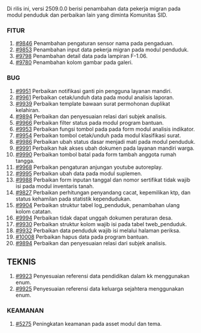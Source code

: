 Di rilis ini, versi 2509.0.0 berisi penambahan data pekerja migran pada modul penduduk dan perbaikan lain yang diminta Komunitas SID.

### FITUR

1. [#9846](https://github.com/OpenSID/OpenSID/issues/9846) Penambahan pengaturan sensor nama pada pengaduan.
2. [#9853](https://github.com/OpenSID/OpenSID/issues/9853) Penambahan input data pekerja migran pada modul penduduk.
3. [#9798](https://github.com/OpenSID/OpenSID/issues/9798) Penambahan detail data pada lampiran F-1.06.
4. [#9780](https://github.com/OpenSID/OpenSID/issues/9780) Penambahan kolom gambar pada galeri.


### BUG

1. [#9951](https://github.com/OpenSID/OpenSID/issues/9951) Perbaikan notifikasi ganti pin pengguna layanan mandiri.
2. [#9961](https://github.com/OpenSID/OpenSID/issues/9961) Perbaikan cetak/unduh data pada modul analisis laporan.
3. [#9939](https://github.com/OpenSID/OpenSID/issues/9939) Perbaikan template bawaan surat permohonan duplikat kelahiran.
4. [#9894](https://github.com/OpenSID/OpenSID/issues/9894) Perbaikan dan penyesuaian relasi dari subjek analisis.
5. [#9966](https://github.com/OpenSID/OpenSID/issues/9966) Perbaikan filter status pada modul program bantuan.
6. [#9953](https://github.com/OpenSID/OpenSID/issues/9953) Perbaikan fungsi tombol pada pada form modul analisis indikator.
7. [#9954](https://github.com/OpenSID/OpenSID/issues/9954) Perbaikan tombol cetak/unduh pada modul klasifikasi surat.
8. [#9986](https://github.com/OpenSID/OpenSID/issues/9986) Perbaikan ubah status dasar menjadi mati pada modul penduduk.
9. [#9991](https://github.com/OpenSID/OpenSID/issues/9991) Perbaikan hak akses ubah dokumen pada layanan mandiri warga.
10. [#9990](https://github.com/OpenSID/OpenSID/issues/9990) Perbaikan tombol batal pada form tambah anggota rumah tangga.
11. [#9968](https://github.com/OpenSID/OpenSID/issues/9968) Perbaikan pengaturan anjungan youtube autoreplay.
12. [#9995](https://github.com/OpenSID/OpenSID/issues/9995) Perbaikan ubah data pada modul suplemen.
13. [#9988](https://github.com/OpenSID/OpenSID/issues/9988) Perbaikan form inputan tanggal dan nomor sertifikat tidak wajib isi pada modul inventaris tanah.
14. [#9827](https://github.com/OpenSID/OpenSID/issues/9827) Perbaikan perhitungan penyandang cacat, kepemilikan ktp, dan status kehamilan pada statistik kependudukan.
15. [#9904](https://github.com/OpenSID/OpenSID/issues/9904) Perbaikan struktur tabel log_penduduk, penambahan ulang kolom catatan.
16. [#9994](https://github.com/OpenSID/OpenSID/issues/9994) Perbaikan tidak dapat unggah dokumen peraturan desa.
17. [#9930](https://github.com/OpenSID/OpenSID/issues/9930) Perbaikan struktur kolom wajib isi pada tabel tweb_penduduk.
18. [#9932](https://github.com/OpenSID/OpenSID/issues/9932) Perbaikan data penduduk wajib isi melalui halaman periksa.
19. [#10008](https://github.com/OpenSID/OpenSID/issues/10008) Perbaikan hapus data pada program bantuan.
20. [#9894](https://github.com/OpenSID/OpenSID/issues/9894) Perbaikan dan penyesuaian relasi dari subjek analisis.


## TEKNIS

1. [#9923](https://github.com/OpenSID/OpenSID/issues/9923) Penyesuaian referensi data pendidikan dalam kk menggunakan enum.
2. [#9925](https://github.com/OpenSID/OpenSID/issues/9925) Penyesuaian referensi data keluarga sejahtera menggunakan enum.


### KEAMANAN

1. [#5275](https://github.com/OpenSID/premium/issues/5275) Peningkatan keamanan pada asset modul dan tema.